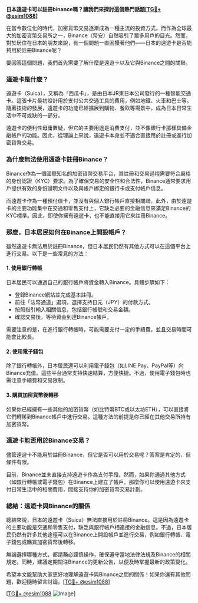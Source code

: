 **日本遠遊卡可以註冊binance嗎？讓我們來探討這個熱門話題[[TG💪+ @esim1088](https://t.me/s/esim1088)]**

在當今數位化的時代，加密貨幣交易逐漸成為一種主流的投資方式。而作為全球最大的加密貨幣交易所之一，Binance（幣安）自然吸引了眾多用戶的目光。然而，對於居住在日本的朋友來說，有一個問題一直困擾著他們——日本的遠遊卡是否能夠用於註冊Binance呢？

要回答這個問題，我們首先需要了解什麼是遠遊卡以及它與Binance之間的關聯。

### **遠遊卡是什麼？**

遠遊卡（Suica），又稱為「西瓜卡」，是由日本JR東日本公司發行的一種智能交通卡。這張卡片最初設計用於支付公共交通工具的費用，例如地鐵、火車和巴士等。隨著技術的發展，遠遊卡的功能已經擴展到購物、餐飲等場景中，成為日本日常生活中不可或缺的一部分。

遠遊卡的便利性毋庸置疑，但它的主要用途是消費支付，並不像銀行卡那樣具備金融帳戶的功能。因此，從理論上來說，遠遊卡本身並不適合直接用於註冊或進行加密貨幣交易。

### **為什麼無法使用遠遊卡註冊Binance？**

Binance作為一個國際知名的加密貨幣交易平台，其註冊和交易過程需要符合嚴格的身份認證（KYC）要求。為了確保交易的安全性和合法性，Binance通常要求用戶提供有效的身份證明文件以及與帳戶綁定的銀行卡或支付帳戶信息。

而遠遊卡作為一種預付值卡，並沒有與個人銀行帳戶直接相關聯。此外，由於遠遊卡的主要功能集中在交通和零售支付上，它缺乏必要的金融信息來滿足Binance的KYC標準。因此，即使你擁有遠遊卡，也不能直接用它來註冊Binance。

### **那麼，日本居民如何在Binance上開設帳戶？**

雖然遠遊卡無法用於註冊Binance，但日本居民仍然有其他方式可以在這個平台上進行交易。以下是一些常見的方法：

#### **1. 使用銀行轉帳**

日本居民可以通過自己的銀行帳戶將資金轉入Binance。具體步驟如下：
- 登錄Binance網站並完成基本註冊。
- 前往「法幣通道」選項，選擇支持日元（JPY）的付款方式。
- 按照指引輸入相關信息，包括銀行帳號和交易金額。
- 確認交易後，等待資金到達Binance帳戶。

需要注意的是，在進行銀行轉帳時，可能需要支付一定的手續費，並且交易時間可能會比較長。

#### **2. 使用電子錢包**

除了銀行轉帳外，日本居民還可以利用電子錢包（如LINE Pay、PayPal等）向Binance充值。這些平台通常支持快速結算，方便快捷。不過，使用電子錢包時也需注意手續費和交易限制。

#### **3. 購買加密貨幣後轉移**

如果你已經擁有一些其他的加密貨幣（如比特幣BTC或以太坊ETH），可以直接將它們轉移到Binance帳戶中進行交易。這種方法的前提是你已經在其他交易所持有加密貨幣。

### **遠遊卡能否用於Binance交易？**

儘管遠遊卡不能用於註冊Binance，但它是否可以用於交易呢？答案是肯定的，但條件有限。

目前，Binance並未直接支持遠遊卡作為支付手段。然而，如果你通過其他方式（如銀行轉帳或電子錢包）在Binance上建立了帳戶，那麼你可以使用遠遊卡來支付日常生活中的相關費用，間接支持你的加密貨幣交易計劃。

### **總結：遠遊卡與Binance的關係**

總結來說，日本的遠遊卡（Suica）無法直接用於註冊Binance。這是因為遠遊卡的主要功能是交通和零售支付，缺乏與銀行帳戶相連接的金融信息。不過，日本居民仍然有許多其他途徑可以在Binance上開設帳戶並進行交易，例如銀行轉帳、電子錢包或購買加密貨幣後轉移。

無論選擇哪種方式，都請務必謹慎操作，確保遵守當地法律法規及Binance的相關規定。同時，建議定期關注Binance的更新公告，以便及時掌握最新的政策變化。

希望本文能幫助大家更好地理解遠遊卡與Binance之間的關係！如果你還有其他問題，歡迎隨時留言討論。[[TG💪+ @esim1088](https://t.me/s/esim1088)]

[[TG💪+ @esim1088](https://t.me/s/esim1088) ![Image](https://i.postimg.cc/4NQfJmqS/Snipaste-2025-05-13-00-14-12.png)]